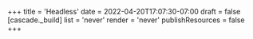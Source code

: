 +++
title = 'Headless'
date = 2022-04-20T17:07:30-07:00
draft = false
[cascade._build]
list = 'never'
render = 'never'
publishResources = false
+++
